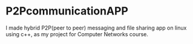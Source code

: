 # P2PcommunicationAPP
I made hybrid P2P(peer to peer) messaging and file sharing app on linux using c++, as my project for Computer Networks course.

